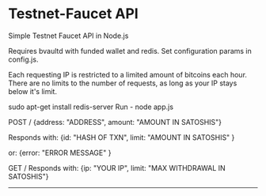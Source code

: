 Testnet-Faucet API
==============

Simple Testnet Faucet API in Node.js

Requires bvaultd with funded wallet and redis.  Set configuration params in config.js.

Each requesting IP is restricted to a limited amount of bitcoins each hour. There are no limits to the number of requests, as long as your IP stays below it's limit.

sudo apt-get install redis-server
Run - node app.js

POST /
  {address: "ADDRESS", amount: "AMOUNT IN SATOSHIS"}

  Responds with:
  {id: "HASH OF TXN", limit: "AMOUNT IN SATOSHIS" }
  
  or:
  {error: "ERROR MESSAGE" }

GET /
  Responds with:
  {ip: "YOUR IP", limit: "MAX WITHDRAWAL IN SATOSHIS"}

----

